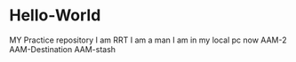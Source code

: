 # Hello-World
MY Practice repository 
I am RRT
I am a man
I am in my local pc now
AAM-2
AAM-Destination
AAM-stash

